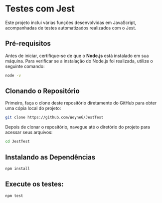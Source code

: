 # Testes com Jest

Este projeto inclui várias funções desenvolvidas em JavaScript, acompanhadas de testes automatizados realizados com o Jest.

## Pré-requisitos
Antes de iniciar, certifique-se de que o **Node.js** está instalado em sua máquina. Para verificar se a instalação do Node.js foi realizada, utilize o seguinte comando:
```bash
node -v
```
## Clonando o Repositório
Primeiro, faça o clone deste repositório diretamente do GitHub para obter uma cópia local do projeto:

```bash
git clone https://github.com/WeyneG/JestTest
```
Depois de clonar o repositório, navegue até o diretório do projeto para acessar seus arquivos:
```bash
cd JestTest
```
## Instalando as Dependências
```bash
npm install
```
## Execute os testes:
```bash
npm test
```
